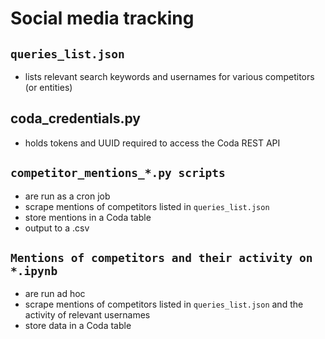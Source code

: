 # Social media tracking

## `queries_list.json`

- lists relevant search keywords and usernames for various competitors (or entities)

## coda_credentials.py

- holds tokens and UUID required to access the Coda REST API

## `competitor_mentions_*.py scripts`

- are run as a cron job
- scrape mentions of competitors listed in `queries_list.json`
- store mentions in a Coda table
- output to a .csv

## `Mentions of competitors and their activity on *.ipynb`

- are run ad hoc
- scrape mentions of competitors listed in `queries_list.json` and the activity of relevant usernames
- store data in a Coda table
